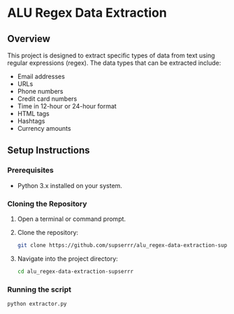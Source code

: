 # ALU Regex Data Extraction

## Overview

This project is designed to extract specific types of data from text using regular expressions (regex). The data types that can be extracted include:

- Email addresses
- URLs
- Phone numbers
- Credit card numbers
- Time in 12-hour or 24-hour format
- HTML tags
- Hashtags
- Currency amounts

## Setup Instructions

### Prerequisites

- Python 3.x installed on your system.

### Cloning the Repository

1. Open a terminal or command prompt.
2. Clone the repository:

   ```sh
   git clone https://github.com/supserrr/alu_regex-data-extraction-supserrr.git

3. Navigate into the project directory:

   ```sh
   cd alu_regex-data-extraction-supserrr

### Running the script

   ```sh
   python extractor.py
